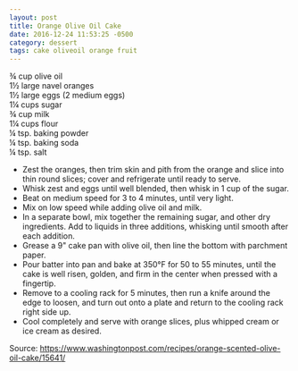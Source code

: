 ```yaml
---
layout: post
title: Orange Olive Oil Cake
date: 2016-12-24 11:53:25 -0500
category: dessert
tags: cake oliveoil orange fruit
---
```

¾ cup olive oil  
1½ large navel oranges  
1½ large eggs (2 medium eggs)  
1¼ cups sugar  
¾ cup milk  
1¼ cups flour  
¼ tsp. baking powder  
¼ tsp. baking soda  
¼ tsp. salt  

  * Zest the oranges, then trim skin and pith from the orange and slice into thin round slices; cover and refrigerate until ready to serve.
  * Whisk zest and eggs until well blended, then whisk in 1 cup of the sugar.
  * Beat on medium speed for 3 to 4 minutes, until very light.
  * Mix on low speed while adding olive oil and milk.
  * In a separate bowl, mix together the remaining sugar, and other dry ingredients. Add to liquids in three additions, whisking until smooth after each addition.
  * Grease a 9" cake pan with olive oil, then line the bottom with parchment paper.
  * Pour batter into pan and bake at 350°F for 50 to 55 minutes, until the cake is well risen, golden, and firm in the center when pressed with a fingertip.
  * Remove to a cooling rack for 5 minutes, then run a knife around the edge to loosen, and turn out onto a plate and return to the cooling rack right side up.
  * Cool completely and serve with orange slices, plus whipped cream or ice cream as desired.

Source: <https://www.washingtonpost.com/recipes/orange-scented-olive-oil-cake/15641/>
